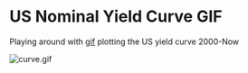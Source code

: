 # US Nominal Yield Curve GIF

Playing around with [gif](https://github.com/maxhumber/gif) plotting the US yield curve 2000-Now

![curve.gif](https://github.com/kinnybot/yieldcurve/blob/main/curve.gif)
